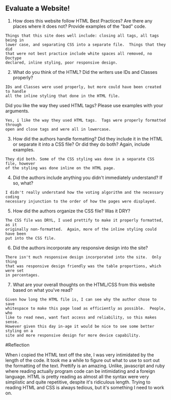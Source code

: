 ## Evaluate a Website! 
 
1) How does this website follow HTML Best Practices? Are there any places where 
it does not?  Provide examples of the "bad" code.
```
Things that this site does well include: closing all tags, all tags being in 
lower case, and separating CSS into a separate file.  Things that they did 
that were not best practice include white spaces all removed, no Doctype 
declared, inline styling, poor responsive design.
```
2) What do you think of the HTML? Did the writers use IDs and Classes properly? 
```
IDs and Classes were used properly, but more could have been created to handle
all the inline styling that done in the HTML file.
```
Did you like the way they used HTML tags?  Please use examples with your arguments.
```
Yes, i like the way they used HTML tags.  Tags were properly formatted through 
open and close tags and were all in lowercase.
``` 
3) How did the authors handle formatting? Did they include it in the HTML or separate 
it into a CSS file? Or did they do both?  Again, include examples.
```
They did both. Some of the CSS styling was done in a separate CSS file, however 
of the styling was done inline on the HTML page. 
``` 
4) Did the authors include anything you didn't immediately understand? 
If so, what?
```
I didn't really understand how the voting algorithm and the necessary coding 
necessary injunction to the order of how the pages were displayed.
```
5) How did the authors organize the CSS file? Was it DRY?
``` 
The CSS file was DRYL, I used prettify to make it properly formatted, as it 
originally non-formatted.  Again, more of the inline styling could have been
put into the CSS file.
``` 
6) Did the authors incorporate any responsive design into the site?
```
There isn't much responsive design incorporated into the site.  Only thing 
that was responsive design friendly was the table proportions, which were set
in percentages.
```
7) What are your overall thoughts on the HTML/CSS from this website based on 
what you've read?
```
Given how long the HTML file is, I can see why the author chose to save
whitespace to make this page load as efficiently as possible.  People, who 
like to read news, want fast access and reliability, so this makes sense. 
However given this day in-age it would be nice to see some better styling on a
site and more responsive design for more device capability.
```
#Reflection

When i copied the HTML text off the site, I was very intimidated by the length of the code. It took me a while to figure out what to use to sort out the formatting of the text.  Prettify is an amazing. Unlike, javascript and ruby where reading actually program code can be intimidating and a foreign language. HTML is pretty reading as almost all the syntax were very simplistic and quite repetitive, despite it's ridiculous length.  Trying to reading HTML and CSS is always tedious, but it's something I need to work on.

